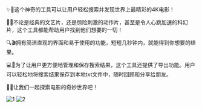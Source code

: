 ✨🎥这个神奇的工具可以让用户轻松搜索并发现世界上最精彩的4K电影！

🌌🔥不论是经典的文艺片，还是惊险刺激的动作片，甚至是令人心跳加速的科幻片，这个工具都能帮助用户找到他们想要的一切！

🔍🎬拥有简洁直观的界面和易于使用的功能，短短几秒钟内，就能得到你想要的结果。

💻📝为了让用户更方便地管理和保存搜索结果，这个工具还提供了导出功能。用户可以轻松地将搜索结果保存到本地txt文件中，随时回顾和分享给朋友。

🌠🎉让我们一起探索电影的奇妙世界吧！


![1](https://github.com/crazyZSShuo/4K-Movie-Search/assets/33218762/9bb8c978-7b10-4588-9514-86a94268a6dd)
![2](https://github.com/crazyZSShuo/4K-Movie-Search/assets/33218762/8274b972-049e-425d-924a-1f5ce33e3a1e)
